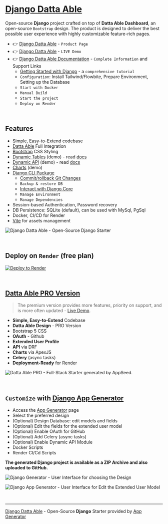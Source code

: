 # [Django Datta Able](https://app-generator.dev/product/datta-able/django/)

Open-source **Django** project crafted on top of **Datta Able Dashboard**, an open-source `Bootstrap` design.
The product is designed to deliver the best possible user experience with highly customizable feature-rich pages. 

- 👉 [Django Datta Able](https://app-generator.dev/product/datta-able/django/) - `Product Page`
- 👉 [Django Datta Able](https://django-datta.onrender.com) - `LIVE Demo` 
- 👉 [Django Datta Able Documentation](https://app-generator.dev/docs/products/django/datta-able/index.html) - `Complete Information` and Support Links
  - [Getting Started with Django](https://app-generator.dev/docs/technologies/django/index.html) - a `comprehensive tutorial`
  - `Configuration`: Install Tailwind/Flowbite, Prepare Environment, Setting up the Database 
  - `Start with Docker`
  - `Manual Build`
  - `Start the project`
  - `Deploy on Render`

<br />

## Features

- Simple, Easy-to-Extend codebase
- [Datta Able](https://app-generator.dev/docs/templates/bootstrap/datta-able.html) Full Integration 
- [Bootstrap](https://app-generator.dev/docs/templates/bootstrap.html) CSS Styling 
- [Dynamic Tables](https://django-datta.onrender.com/dynamic-dt/) (demo) - read [docs](https://app-generator.dev/docs/developer-tools/dynamic-datatables.html)
- [Dynamic API](https://django-datta.onrender.com/api/) (demo) - read [docs](https://app-generator.dev/docs/developer-tools/dynamic-api.html)
- [Charts](https://django-datta.onrender.com/charts/) (demo)
- [Django CLI Package](https://app-generator.dev/docs/developer-tools/django-cli/index.html)
    - [Commit/rollback Git Changes](https://app-generator.dev/docs/developer-tools/django-cli/git-interface.html)
    - `Backup & restore DB`
    - [Interact with Django Core](https://app-generator.dev/docs/developer-tools/django-cli/query-django.html)
    - `Manage Environment`
    - `Manage Dependencies`
- Session-based Authentication, Password recovery
- DB Persistence: SQLite (default), can be used with MySql, PgSql
- Docker, CI/CD for Render
- [Vite](https://app-generator.dev/docs/technologies/vite/index.html) for assets management 

![Django Datta Able - Open-Source Django Starter](https://user-images.githubusercontent.com/51070104/176118649-7233ffbc-6118-4f56-8cda-baa81d256877.png)

<br />

## Deploy on `Render` (free plan)

[![Deploy to Render](https://render.com/images/deploy-to-render-button.svg)](https://render.com/deploy)

<br /> 

## [Datta Able PRO Version](https://app-generator.dev/product/datta-able-pro/django/)

> The premium version provides more features, priority on support, and is more often updated - [Live Demo](https://django-datta-pro.onrender.com/).

- **Simple, Easy-to-Extend** Codebase
- **Datta Able Design** - PRO Version
- Bootstrap 5 CSS
- **OAuth** - Github
- **Extended User Profile**
- **API** via DRF 
- **Charts** via ApexJS 
- **Celery** (async tasks)
- **Deployment-Ready** for Render 

![Datta Able PRO - Full-Stack Starter generated by AppSeed.](https://user-images.githubusercontent.com/51070104/170474361-a58da82b-fff9-4a59-81a8-7ab99f478f48.png)

<br />

## `Customize` with [Django App Generator](https://app-generator.dev/tools/django-generator/)

- Access the [App Generator](https://app-generator.dev/tools/django-generator/) page
- Select the preferred design
- (Optional) Design Database: edit models and fields
- (Optional) Edit the fields for the extended user model
- (Optional) Enable OAuth for GitHub
- (Optional) Add Celery (async tasks)
- (Optional) Enable Dynamic API Module
- Docker Scripts
- Render CI/Cd Scripts

**The generated Django project is available as a ZIP Archive and also uploaded to GitHub.**

![Django Generator - User Interface for choosing the Design](https://github.com/user-attachments/assets/b989c434-1c53-49ff-8dda-b46dbfc142ac) 

![Django App Generator - User Interface for Edit the Extended User Model](https://github.com/user-attachments/assets/f1a5fb68-a5ba-49c9-a3ae-91716de09912) 

<br />

---
[Django Datta Able](https://app-generator.dev/product/datta-able/django/) - Open-Source **Django** Starter provided by [App Generator](https://app-generator.dev)
